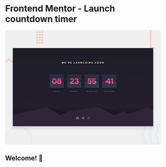# Frontend Mentor - Launch countdown timer

![Design preview for the Launch countdown timer coding challenge](./design/desktop-preview.jpg)

## Welcome! 👋

